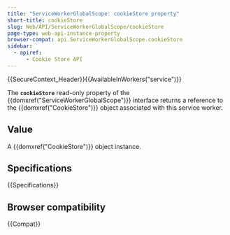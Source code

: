 ```yaml
---
title: "ServiceWorkerGlobalScope: cookieStore property"
short-title: cookieStore
slug: Web/API/ServiceWorkerGlobalScope/cookieStore
page-type: web-api-instance-property
browser-compat: api.ServiceWorkerGlobalScope.cookieStore
sidebar:
  - apiref:
      - Cookie Store API
---
```


{{SecureContext_Header}}{{AvailableInWorkers("service")}}

The **`cookieStore`** read-only property of the {{domxref("ServiceWorkerGlobalScope")}} interface returns a reference to the {{domxref("CookieStore")}} object associated with this service worker.

## Value

A {{domxref("CookieStore")}} object instance.

## Specifications

{{Specifications}}

## Browser compatibility

{{Compat}}
